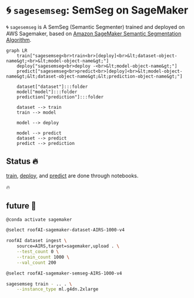 # 🌀 `sagesemseg`: SemSeg on SageMaker

🌀 `sagesemseg` is A SemSeg (Semantic Segmenter) trained and deployed on AWS Sagemaker, based on [Amazon SageMaker Semantic Segmentation Algorithm](https://github.com/aws/amazon-sagemaker-examples/blob/main/introduction_to_amazon_algorithms/semantic_segmentation_pascalvoc/semantic_segmentation_pascalvoc.ipynb).


```mermaid
graph LR
    train["sagesemseg<br>train<br>[deploy]<br>&lt;dataset-object-name&gt;<br>&lt;model-object-name&gt;"]
    deploy["sagesemseg<br>deploy -<br>&lt;model-object-name&gt;"]
    predict["sagesemseg<br>predict<br>[deploy]<br>&lt;model-object-name&gt;&lt;dataset-object-name&gt;&lt;prediction-object-name&gt;"]

    dataset["dataset"]:::folder
    model["model"]:::folder
    prediction["prediction"]:::folder

    dataset --> train
    train --> model

    model --> deploy

    model --> predict
    dataset --> predict
    predict --> prediction
```

## Status 🔥

[train](../../notebooks/sagesemseg/semantic_segmentation_pascalvoc-v9-train.ipynb), [deploy](../../notebooks/sagesemseg/semantic_segmentation_pascalvoc-v11-deploy.ipynb), and [predict](../../notebooks/sagesemseg/semantic_segmentation_pascalvoc-v11-predict.ipynb) are done through notebooks.


🔥

## future 🚧

```bash
@conda activate sagemaker

@select roofAI-sagemaker-dataset-AIRS-1000-v4

roofAI dataset ingest \
    source=AIRS,target=sagemaker,upload . \
    --test_count 0 \
    --train_count 1000 \
    --val_count 200

@select roofAI-sagemaker-semseg-AIRS-1000-v4

sagesemseg train - .. . \
    --instance_type ml.g4dn.2xlarge
```